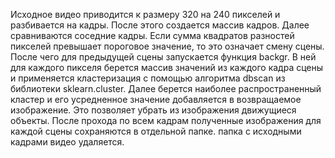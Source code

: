 Исходное видео приводится к размеру 320 на 240 пикселей и разбивается на кадры.
После этого создается массив кадров. Далее сравниваются соседние кадры. Если сумма квадратов разностей пикселей превышает пороговое значение, то это означает смену сцены. После чего для предыдущей сцены запускается функция backgr. В ней для каждого пикселя берется массив значений из каждого кадра сцены и применяется кластеризация с помощью алгоритма dbscan из библиотеки sklearn.cluster. Далее берется наиболее распространенный кластер и его усредненное значение добавляется в возвращаемое изображение. Это позволяет убрать из изображения движущиеся объекты.
После прохода по всем кадрам полученные изображения для каждой сцены сохраняются в отдельной папке. папка с исходными кадрами видео удаляется.
